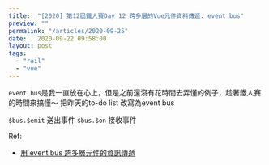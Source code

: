 ```yaml
---
title:  "[2020] 第12屆鐵人賽Day 12 跨多層的Vue元件資料傳遞: event bus"
preview: ""
permalink: "/articles/2020-09-25"
date:   2020-09-22 09:58:00
layout: post
tags: 
  - "rail"
  - "vue"    
---
```


`event bus`是我一直放在心上，但是之前還沒有花時間去弄懂的例子，趁著鐵人賽的時間來搞懂～
把昨天的to-do list 改寫為event bus

`$bus.$emit` 送出事件
`$bus.$on` 接收事件

Ref: 

* [用 event bus 跨多層元件的資訊傳遞](https://myiaj.github.io/2020/03/17/vue-event-bus/)  